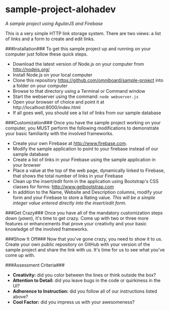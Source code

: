 sample-project-alohadev
==============

*A sample project using AgularJS and Firebase*

This is a very simple HTTP link storage system. There are two views: a list of links and a form to create and edit links.


###Installation###
To get this sample project up and running on your computer just follow these quick steps.

 - Download the latest version of Node.js on your computer from http://nodejs.org/
 - Install Node.js on your local computer 
 - Clone this repository https://github.com/omniboard/sample-project into a folder on your computer
 - Browse to that directory using a Terminal or Command window
 - Start the webserver using the command: `node webserver.js`
 - Open your browser of choice and point it at http://localhost:8000/index.html
 - If all goes well, you should see a list of links from our sample database
 

###Customization###
Once you have the sample project working on your computer, you MUST perform the following modifications to demonstrate your basic familiarity with the involved frameworks.
 - Create your own Firebase at http://www.firebase.com.
 - Modify the sample application to point to your firebase instead of our sample database
 - Create a list of links in your Firebase using the sample application in your browser
 - Place a value at the top of the web page, dynamically linked to Firebase, that shows the total number of links in your Firebase
 - Clean up the insert/edit form in the application using Bootstrap's CSS classes for forms: http://www.getbootstrap.com
 - In addition to the Name, Website and Description columns, modify your form and your Firebase to store a Rating value. *This will be a simple integer value entered directly into the insert/edit form.*


###Get Crazy###
Once you have all of the mandatory customization steps down (*yawn*), it's time to get crazy. Come up with two or three more features or enhancements that prove your creativity and your basic knowledge of the involved frameworks.

###Show It Off###
Now that you've gone crazy, you need to show it to us. Create your own public repository on GitHub with your version of the sample project and share the link with us. It's time for us to see what you've come up with.

###Assessment Criteria###
 - **Creativity:** did you color between the lines or think outside the box?
 - **Attention to Detail:** did you leave bugs in the code or quirkiness in the UI?
 - **Adherence to Instruction:** did you follow all of our instructions listed above?
 - **Cool Factor:** did you impress us with your awesomeness?
